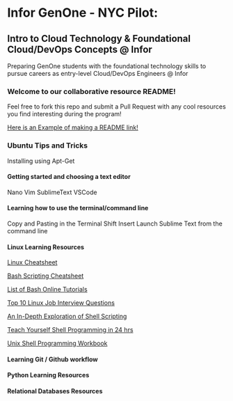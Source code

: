 # Infor GenOne - NYC Pilot: 
## Intro to Cloud Technology & Foundational Cloud/DevOps Concepts @ Infor
Preparing GenOne students with the foundational technology skills to pursue careers as entry-level Cloud/DevOps Engineers @ Infor


### Welcome to our collaborative resource README!

Feel free to fork this repo and submit a Pull Request with any cool resources you find interesting during the program! 

[Here is an Example of making a README link!](https://wwww.linkedin.com/in/cameronflowers13)

### Ubuntu Tips and Tricks

Installing using Apt-Get 


#### Getting started and choosing a text editor 

Nano
Vim
SublimeText
VSCode

#### Learning how to use the terminal/command line

Copy and Pasting in the Terminal
Shift Insert
Launch Sublime Text from the command line


#### Linux Learning Resources

[Linux Cheatsheet](https://files.fosswire.com/2007/08/fwunixref.pdf)

[Bash Scripting Cheatsheet](https://devhints.io/bash)

[List of Bash Online Tutorials](http://wiki.bash-hackers.org/scripting/tutoriallist)

[Top 10 Linux Job Interview Questions](https://www.youtube.com/watch?v=l0QGLMwR-lY)

[An In-Depth Exploration of Shell Scripting](http://www.iitk.ac.in/LDP/LDP/abs/abs-guide.pdf)

[Teach Yourself Shell Programming in 24 hrs](http://hero.lecturer.pens.ac.id/datahero/kuliah/konsepJaringan/Teach%20Yourself%20Shell%20Programming%20in%2024%20Hours.pdf)

[Unix Shell Programming Workbook](http://www.docs.is.ed.ac.uk/skills/documents/2630/2630.pdf)




#### Learning Git / Github workflow





#### Python Learning Resources




#### Relational Databases Resources


